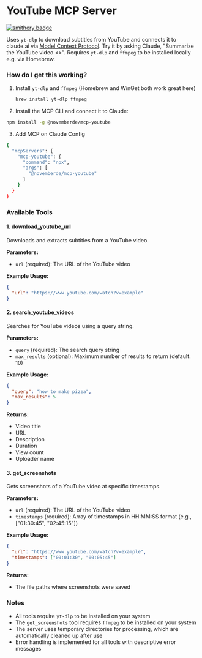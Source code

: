 # YouTube MCP Server

[![smithery badge](https://smithery.ai/badge/@novemberde/mcp-youtube)](https://smithery.ai/server/@novemberde/mcp-youtube)

Uses `yt-dlp` to download subtitles from YouTube and connects it to claude.ai via [Model Context Protocol](https://modelcontextprotocol.io/introduction). Try it by asking Claude, "Summarize the YouTube video <<URL>>". Requires `yt-dlp` and `ffmpeg` to be installed locally e.g. via Homebrew.

### How do I get this working?

1. Install `yt-dlp` and `ffmpeg` (Homebrew and WinGet both work great here)
   ```bash
   brew install yt-dlp ffmpeg
   ```
2. Install the MCP CLI and connect it to Claude:
  ```bash
  npm install -g @novemberde/mcp-youtube
  ```
3.  Add MCP on Claude Config
  ```bash
  {
    "mcpServers": {
      "mcp-youtube": {
        "command": "npx",
        "args": [
          "@novemberde/mcp-youtube"
        ]
      }
    }
  }
  ```

### Available Tools

#### 1. download_youtube_url
Downloads and extracts subtitles from a YouTube video.

**Parameters:**
- `url` (required): The URL of the YouTube video

**Example Usage:**
```json
{
  "url": "https://www.youtube.com/watch?v=example"
}
```

#### 2. search_youtube_videos
Searches for YouTube videos using a query string.

**Parameters:**
- `query` (required): The search query string
- `max_results` (optional): Maximum number of results to return (default: 10)

**Example Usage:**
```json
{
  "query": "how to make pizza",
  "max_results": 5
}
```

**Returns:**
- Video title
- URL
- Description
- Duration
- View count
- Uploader name

#### 3. get_screenshots
Gets screenshots of a YouTube video at specific timestamps.

**Parameters:**
- `url` (required): The URL of the YouTube video
- `timestamps` (required): Array of timestamps in HH:MM:SS format (e.g., ["01:30:45", "02:45:15"])

**Example Usage:**
```json
{
  "url": "https://www.youtube.com/watch?v=example",
  "timestamps": ["00:01:30", "00:05:45"]
}
```

**Returns:**
- The file paths where screenshots were saved

### Notes
- All tools require `yt-dlp` to be installed on your system
- The `get_screenshots` tool requires `ffmpeg` to be installed on your system
- The server uses temporary directories for processing, which are automatically cleaned up after use
- Error handling is implemented for all tools with descriptive error messages
